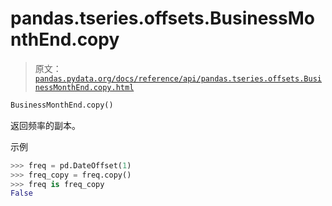 # pandas.tseries.offsets.BusinessMonthEnd.copy

> 原文：[`pandas.pydata.org/docs/reference/api/pandas.tseries.offsets.BusinessMonthEnd.copy.html`](https://pandas.pydata.org/docs/reference/api/pandas.tseries.offsets.BusinessMonthEnd.copy.html)

```py
BusinessMonthEnd.copy()
```

返回频率的副本。

示例

```py
>>> freq = pd.DateOffset(1)
>>> freq_copy = freq.copy()
>>> freq is freq_copy
False 
```
